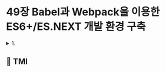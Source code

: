 # 49장 Babel과 Webpack을 이용한 ES6+/ES.NEXT 개발 환경 구축

<details>

<summary> 1.  </summary>

```

```

</details>

## 💭 TMI

>
